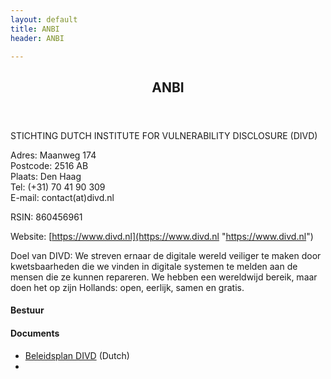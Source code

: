 ```yaml
---
layout: default
title: ANBI
header: ANBI

---
```

<header>
<h2>ANBI</h2>
</header>

STICHTING DUTCH INSTITUTE FOR VULNERABILITY DISCLOSURE (DIVD)

Adres: Maanweg 174  
Postcode: 2516 AB   
Plaats: Den Haag  
Tel: (+31) 70 41 90 309  
E-mail: contact(at)divd.nl 

RSIN: 860456961

Website: [https://www.divd.nl](https://www.divd.nl "https://www.divd.nl")

Doel van DIVD: We streven ernaar de digitale wereld veiliger te maken door kwetsbaarheden die we vinden in digitale systemen te melden aan de mensen die ze kunnen repareren. We hebben een wereldwijd bereik, maar doen het op zijn Hollands: open, eerlijk, samen en gratis.

#### Bestuur

#### Documents

* [Beleidsplan DIVD](/uploads/Beleidsplan-DIVD-v27-12-2021.pdf) (Dutch)
* 